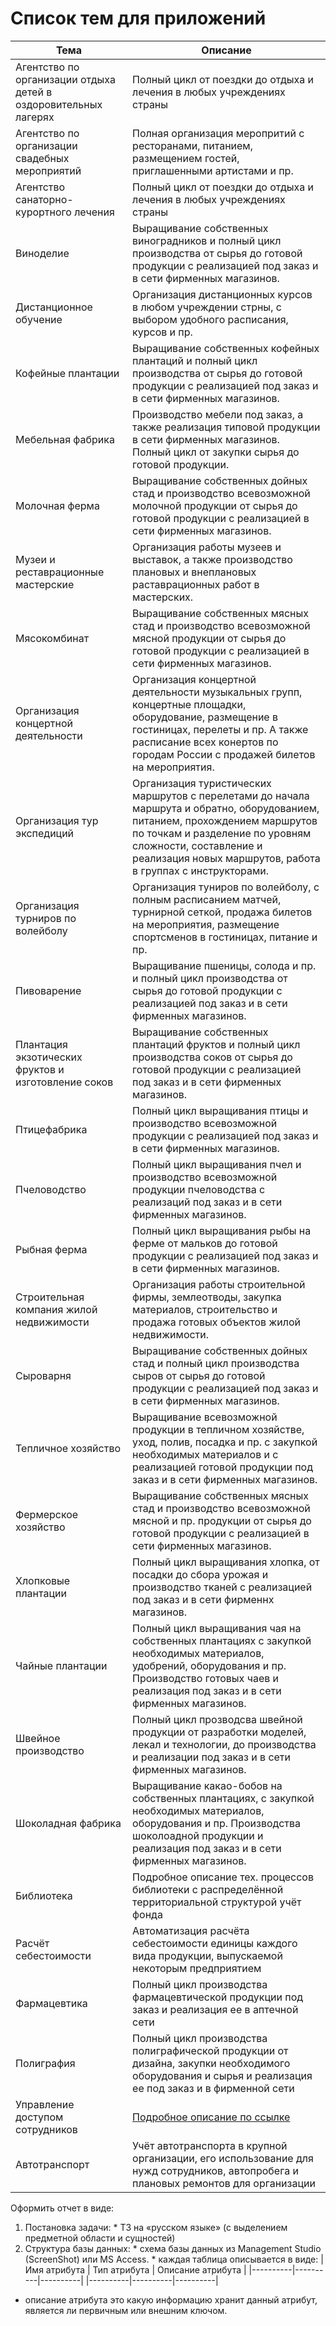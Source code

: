 # Список тем для приложений


| Тема | Описание | 
|----------|----------|
| Агентство по организации отдыха детей в оздоровительных лагерях	| Полный цикл от поездки до отдыха и лечения в любых учреждениях страны |
| Агентство по организации свадебных мероприятий | Полная организация меропритий с ресторанами, питанием, размещением гостей, приглашенными артистами и пр. |
| Агентство санаторно-курортного лечения	| Полный цикл от поездки до отдыха и лечения в любых учреждениях страны |
| Виноделие	| Выращивание собственных виноградников и полный цикл производства от сырья до готовой продукции с реализацией под заказ и в сети фирменных магазинов. |
| Дистанционное обучение	| Организация дистанционных курсов в любом учреждении стрны, с выбором удобного расписания, курсов и пр. |
| Кофейные плантации	| Выращивание собственных кофейных плантаций и полный цикл производства от сырья до готовой продукции с реализацией под заказ и в сети фирменных магазинов. |
| Мебельная фабрика	| Производство мебели под заказ, а также реализация типовой продукции в сети фирменных магазинов. Полный цикл от закупки сырья до готовой продукции. |
| Молочная ферма	| Выращивание собственных дойных стад и производство всевозможной молочной продукции от сырья до готовой продукции с реализацией в сети фирменных магазинов. |
| Музеи и реставрационные мастерские	| Организация работы музеев и выставок, а также производство плановых и внеплановых раставрационных работ в мастерских. |
| Мясокомбинат	| Выращивание собственных мясных стад и производство всевозможной мясной продукции от сырья до готовой продукции с реализацией в сети фирменных магазинов. |
| Организация концертной деятельности	| Организация концертной деятельности музыкальных групп, концертные площадки, оборудование, размещение в гостиницах, перелеты и пр. А также расписание всех конертов по городам России с продажей билетов на мероприятия. |
| Организация тур экспедиций	| Организация туристических маршрутов с перелетами до начала маршрута и обратно, оборудованием, питанием, прохождением маршрутов по точкам и разделение по уровням сложности, составление и реализация новых маршрутов, работа в группах с инструкторами. |
| Организация турниров по волейболу	| Организация туниров по волейболу, с полным расписанием матчей, турнирной сеткой, продажа билетов на мероприятия, размещение спортсменов в гостиницах, питание и пр. |
| Пивоварение	| Выращивание пшеницы, солода и пр. и полный цикл производства от сырья до готовой продукции с реализацией под заказ и в сети фирменных магазинов. |
| Плантация экзотических фруктов и изготовление соков	| Выращивание собственных плантаций фруктов и полный цикл производства соков от сырья до готовой продукции с реализацией под заказ и в сети фирменных магазинов. |
| Птицефабрика	| Полный цикл выращивания птицы и производство всевозможной продукции с реализацией под заказ и в сети фирменных магазинов. |
| Пчеловодство	| Полный цикл выращивания пчел и производство всевозможной продукции пчеловодства с реализаций под заказ и в сети фирменных магазинов. |
| Рыбная ферма	| Полный цикл выращивания рыбы на ферме от мальков до готовой продукции с реализацией под заказ и в сети фирменных магазинов. |
| Строительная компания жилой недвижимости | Организация работы строительной фирмы, землеотводы, закупка материалов, строительство и продажа готовых объектов жилой недвижимости. |
| Сыроварня	| Выращивание собственных дойных стад и полный цикл производства сыров от сырья до готовой продукции с реализацией под заказ и в сети фирменных магазинов. |
| Тепличное хозяйство	| Выращивание всевозможной продукции в тепличном хозяйстве, уход, полив, посадка и пр. с закупкой необходимых материалов и с реализацией готовой продукции под заказ и в сети фирменных магазинов. |
| Фермерское хозяйство	| Выращивание собственных мясных стад и производство всевозможной мясной и пр. продукции от сырья до готовой продукции с реализацией в сети фирменных магазинов. |
| Хлопковые плантации	| Полный цикл выращивания хлопка, от посадки до сбора урожая и производство тканей с реализацией под заказ и в сети фирменнх магазинов. |
| Чайные плантации	| Полный цикл выращивания чая на собственных плантациях с закупкой необходимых материалов, удобрений, оборудования и пр. Производство готовых чаев и реализация под заказ и в сети фирменных магазинов. |
| Швейное производство	| Полный цикл прозводсва швейной продукции от разработки моделей, лекал и технологии, до производства и реализации под заказ и в сети фирменных магазинов. |
| Шоколадная фабрика	| Выращивание какао-бобов на собственных плантациях, с закупкой необходимых материалов, оборудования и пр. Производства шоколоадной продукции и реализация под заказ и в сети фирменных магазинов. |
| Библиотека	|  Подробное описание тех. процессов библиотеки с распределённой территориальной структурой учёт фонда	|
| Расчёт себестоимости	| Автоматизация расчёта себестоимости единицы каждого вида продукции, выпускаемой некоторым предприятием	|
| Фармацевтика	| Полный цикл производства фармацевтической продукции под заказ и реализация ее в аптечной сети |
| Полиграфия | Полный цикл производства полиграфической продукции от дизайна, закупки необходимого оборудования и сырья и реализация ее под заказ и в фирменной сети |
| Управление доступом сотрудников | [Подробное описание по ссылке](Lab15.md) |
| Автотранспорт | Учёт автотранспорта в крупной организации, его использование для нужд сотрудников, автопробега и плановых ремонтов для организации |


Оформить отчет в виде:
  1)	Постановка задачи:
    * ТЗ на «русском языке» (с выделением предметной области и сущностей)
  2)	Структура базы данных:
    * схема базы данных из Management Studio (ScreenShot) или MS Access.
    * каждая таблица описывается в виде:
	  |    Имя атрибута	| Тип атрибута |	Описание атрибута |
		|----------|----------|----------|
	|----------|----------|----------|

* описание атрибута это какую информацию хранит данный атрибут, является ли первичным или внешним ключом.

